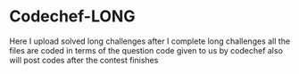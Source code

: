 # Codechef-LONG
Here I upload solved long challenges after I complete long challenges
all the files are coded in terms of the question code given to us by codechef also will post codes after the contest finishes
